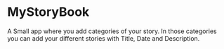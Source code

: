 # MyStoryBook
A Small app where you add categories of your story.
In those categories you can add your different stories with Title, Date and Description.
